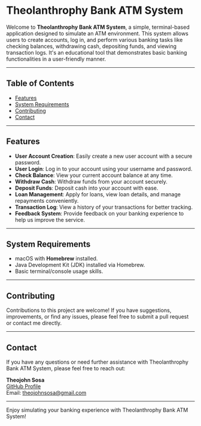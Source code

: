
# Theolanthrophy Bank ATM System

Welcome to **Theolanthrophy Bank ATM System**, a simple, terminal-based application designed to simulate an ATM environment. This system allows users to create accounts, log in, and perform various banking tasks like checking balances, withdrawing cash, depositing funds, and viewing transaction logs. It's an educational tool that demonstrates basic banking functionalities in a user-friendly manner.

---

## Table of Contents
- [Features](#features)
- [System Requirements](#system-requirements)
- [Contributing](#contributing)
- [Contact](#contact)

---

## Features

- **User Account Creation**: Easily create a new user account with a secure password.
- **User Login**: Log in to your account using your username and password.
- **Check Balance**: View your current account balance at any time.
- **Withdraw Cash**: Withdraw funds from your account securely.
- **Deposit Funds**: Deposit cash into your account with ease.
- **Loan Management**: Apply for loans, view loan details, and manage repayments conveniently.
- **Transaction Log**: View a history of your transactions for better tracking.
- **Feedback System**: Provide feedback on your banking experience to help us improve the service.

---

## System Requirements

- macOS with **Homebrew** installed.
- Java Development Kit (JDK) installed via Homebrew.
- Basic terminal/console usage skills.

---

## Contributing

Contributions to this project are welcome! If you have suggestions, improvements, or find any issues, please feel free to submit a pull request or contact me directly.

---

## Contact

If you have any questions or need further assistance with Theolanthrophy Bank ATM System, please feel free to reach out:

**Theojohn Sosa**  
[GitHub Profile](https://github.com/theojohnsosa)  
Email: theojohnsosa@gmail.com

---

Enjoy simulating your banking experience with Theolanthrophy Bank ATM System!